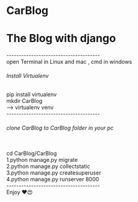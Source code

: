 # CarBlog
<h1>The Blog with django</h1>
-------------------------------------- <br>
open Terminal in Linux and mac , cmd in windows

<h6>Install Virtualenv</h6>
pip install virtualenv <br />
mkdir CarBlog <br />
--> virtualenv venv <br />
--------------------------------------<br>
<h6>clone CarBlog to CarBlog folder in your pc</h6> <br />
cd CarBlog/CarBlog
<br />
1.python manage.py migrate <br />
2.python manage.py collectstatic <br />
3.python manage.py createsuperuser <br />
4.python manage.py runserver 8000 <br />
--------------------------------------<br>
Enjoy ❤️😍
